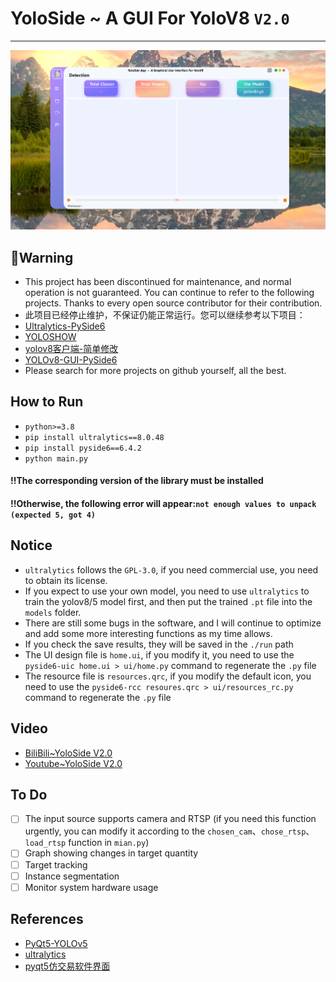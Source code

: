 # YoloSide ~ A GUI For YoloV8 `V2.0`
---
![](img/home.png)

## 🛑Warning
- This project has been discontinued for maintenance, and normal operation is not guaranteed. You can continue to refer to the following projects. Thanks to every open source contributor for their contribution.
- 此项目已经停止维护，不保证仍能正常运行。您可以继续参考以下项目：
- [Ultralytics-PySide6](https://github.com/WangQvQ/Ultralytics-PySide6)
- [YOLOSHOW](https://github.com/SwimmingLiu/YOLOSHOW)
- [yolov8客户端-简单修改](https://www.bilibili.com/video/BV1xh4y1F7sv/?spm_id_from=333.999.0.0&vd_source=0940bf29b38efba56ccfc6a3cef8182d)
- [YOLOv8-GUI-PySide6](https://github.com/SuPoTing/YOLOv8-GUI-PySide6)
- Please search for more projects on github yourself, all the best.

## How to Run
- `python>=3.8`
- `pip install ultralytics==8.0.48`
- `pip install pyside6==6.4.2`
- `python main.py`

#### !!The corresponding version of the library must be installed
#### !!Otherwise, the following error will appear:`not enough values to unpack (expected 5, got 4)`

## Notice
- `ultralytics` follows the `GPL-3.0`, if you need commercial use, you need to obtain its license.
- If you expect to use your own model, you need to use `ultralytics` to train the yolov8/5 model first, and then put the trained `.pt` file into the `models` folder.
- There are still some bugs in the software, and I will continue to optimize and add some more interesting functions as my time allows.
- If you check the save results, they will be saved in the `./run` path
- The UI design file is `home.ui`, if you modify it, you need to use the `pyside6-uic home.ui > ui/home.py` command to regenerate the `.py` file
- The resource file is `resources.qrc`, if you modify the default icon, you need to use the `pyside6-rcc resoures.qrc > ui/resources_rc.py` command to regenerate the `.py` file

## Video
- [BiliBili~YoloSide V2.0](https://www.bilibili.com/video/BV1Cb411f7cw/?spm_id_from=333.999.0.0)
- [Youtube~YoloSide V2.0](https://www.youtube.com/watch?v=auJLVrt7ImQ)

## To Do

- [ ] The input source supports camera and RTSP (if you need this function urgently, you can modify it according to the `chosen_cam`、`chose_rtsp`、`load_rtsp` function in `mian.py`)
- [ ] Graph showing changes in target quantity
- [ ] Target tracking
- [ ] Instance segmentation
- [ ] Monitor system hardware usage

## References
- [PyQt5-YOLOv5](https://github.com/Javacr/PyQt5-YOLOv5)
- [ultralytics](https://github.com/ultralytics/ultralytics)
- [pyqt5仿交易软件界面](https://www.bilibili.com/video/BV1tg411Y7KH/?spm_id_from=333.999.0.0&vd_source=0940bf29b38efba56ccfc6a3cef8182d)
